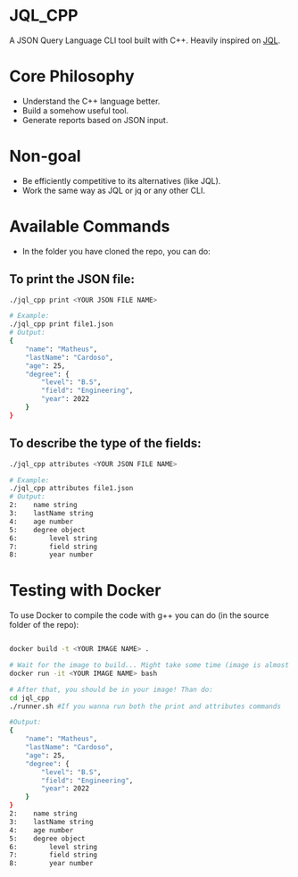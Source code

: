 # JQL_CPP
A JSON Query Language CLI tool built with C++. Heavily inspired on [JQL](https://github.com/yamafaktory/jql).

# Core Philosophy
- Understand the C++ language better.
- Build a somehow useful tool.
- Generate reports based on JSON input.

# Non-goal
- Be efficiently competitive to its alternatives (like JQL).
- Work the same way as JQL or jq or any other CLI.

# Available Commands
- In the folder you have cloned the repo, you can do:

## To print the JSON file:
```bash
./jql_cpp print <YOUR JSON FILE NAME>

# Example:
./jql_cpp print file1.json
# Output:
{
    "name": "Matheus",
    "lastName": "Cardoso",
    "age": 25,
    "degree": {
        "level": "B.S",
        "field": "Engineering",
        "year": 2022
    }
}
```
## To describe the type of the fields:
```bash
./jql_cpp attributes <YOUR JSON FILE NAME>

# Example:
./jql_cpp attributes file1.json
# Output:
2:    name string
3:    lastName string
4:    age number
5:    degree object
6:        level string
7:        field string
8:        year number
```
# Testing with Docker
To use Docker to compile the code with g++ you can do (in the source folder of the repo):
```bash

docker build -t <YOUR IMAGE NAME> .

# Wait for the image to build... Might take some time (image is almost 1GB).
docker run -it <YOUR IMAGE NAME> bash

# After that, you should be in your image! Than do:
cd jql_cpp
./runner.sh #If you wanna run both the print and attributes commands

#Output:
{
    "name": "Matheus",
    "lastName": "Cardoso",
    "age": 25,
    "degree": {
        "level": "B.S",
        "field": "Engineering",
        "year": 2022
    }
}
2:    name string
3:    lastName string
4:    age number
5:    degree object
6:        level string
7:        field string
8:        year number
``` 
